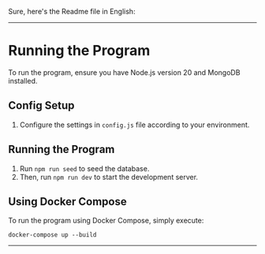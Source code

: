 Sure, here's the Readme file in English:

---

# Running the Program

To run the program, ensure you have Node.js version 20 and MongoDB installed.

## Config Setup

1. Configure the settings in `config.js` file according to your environment.

## Running the Program

1. Run `npm run seed` to seed the database.
2. Then, run `npm run dev` to start the development server.

## Using Docker Compose

To run the program using Docker Compose, simply execute:

```
docker-compose up --build
```

---
